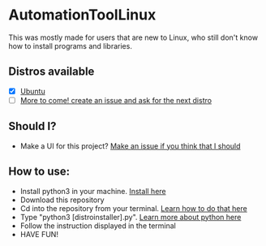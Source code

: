 # AutomationToolLinux
This was mostly made for users that are new to Linux, who still don't know how to install programs and libraries.

## Distros available
  - [x] [Ubuntu](ubuntu.com)
  - [ ] [More to come! create an issue and ask for the next distro](https://github.com/PedroVictorCoding/AutomationToolLinux/issues)

## Should I?
  * Make a UI for this project? [Make an issue if you think that I should](https://github.com/PedroVictorCoding/AutomationToolLinux/issues)

## How to use:
 * Install python3 in your machine. [Install here](python.org)
 * Download this repository
 * Cd into the repository from your terminal. [Learn how to do that here](https://www.digitalocean.com/community/tutorials/an-introduction-to-the-linux-terminal)
 * Type "python3 [distroinstaller].py". [Learn more about python here](https://askubuntu.com/a/244380)
 * Follow the instruction displayed in the terminal
 * HAVE FUN!

